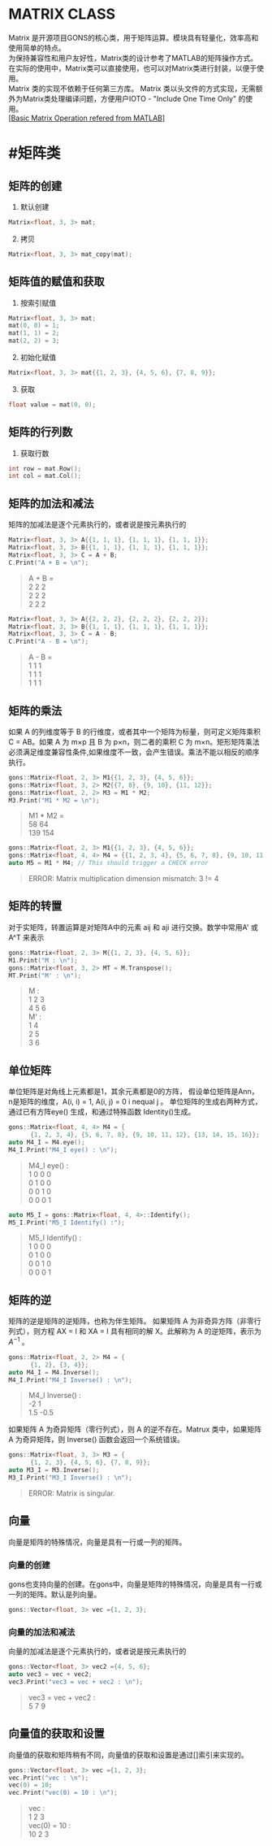 # MATRIX CLASS

Matrix 是开源项目GONS的核心类，用于矩阵运算。模块具有轻量化，效率高和使用简单的特点。  
为保持兼容性和用户友好性，Matrix类的设计参考了MATLAB的矩阵操作方式。  
在实际的使用中，Matrix类可以直接使用，也可以对Matrix类进行封装，以便于使用。  
Matrix 类的实现不依赖于任何第三方库。
Matrix 类以头文件的方式实现，无需额外为Matrix类处理编译问题，方便用户IOTO - "Include One Time Only" 的使用。  
[[Basic Matrix Operation refered from MATLAB](https://ww2.mathworks.cn/help/matlab/math/matrices-in-the-matlab-environment.html)]  





#矩阵类
========================================================================================
## 矩阵的创建
1. 默认创建
```cpp
Matrix<float, 3, 3> mat;
```
2. 拷贝
```cpp
Matrix<float, 3, 3> mat_copy(mat);
```
## 矩阵值的赋值和获取
1. 按索引赋值
```cpp
Matrix<float, 3, 3> mat;
mat(0, 0) = 1;
mat(1, 1) = 2;
mat(2, 2) = 3;
```
2. 初始化赋值
```cpp
Matrix<float, 3, 3> mat{{1, 2, 3}, {4, 5, 6}, {7, 8, 9}};
```
3. 获取
```cpp
float value = mat(0, 0);
```
## 矩阵的行列数
1. 获取行数
```cpp
int row = mat.Row();
int col = mat.Col();
```
## 矩阵的加法和减法
矩阵的加减法是逐个元素执行的，或者说是按元素执行的
```cpp
Matrix<float, 3, 3> A{{1, 1, 1}, {1, 1, 1}, {1, 1, 1}};
Matrix<float, 3, 3> B{{1, 1, 1}, {1, 1, 1}, {1, 1, 1}};
Matrix<float, 3, 3> C = A + B;
C.Print("A + B = \n");
```
>A + B =  
>  2 2 2  
>  2 2 2  
>  2 2 2  

```cpp
Matrix<float, 3, 3> A{{2, 2, 2}, {2, 2, 2}, {2, 2, 2}};
Matrix<float, 3, 3> B{{1, 1, 1}, {1, 1, 1}, {1, 1, 1}};
Matrix<float, 3, 3> C = A - B;
C.Print("A - B = \n");
```
>A - B =  
>  1 1 1  
>  1 1 1  
>  1 1 1  


## 矩阵的乘法
如果 A 的列维度等于 B 的行维度，或者其中一个矩阵为标量，则可定义矩阵乘积 C = AB。如果 A 为 m×p 且 B 为 p×n，则二者的乘积 C 为 m×n。矩形矩阵乘法必须满足维度兼容性条件,如果维度不一致，会产生错误。乘法不能以相反的顺序执行。
```cpp
gons::Matrix<float, 2, 3> M1{{1, 2, 3}, {4, 5, 6}};
gons::Matrix<float, 3, 2> M2{{7, 8}, {9, 10}, {11, 12}};
gons::Matrix<float, 2, 2> M3 = M1 * M2;
M3.Print("M1 * M2 = \n");
```

>M1 * M2 =   
>58 64   
>139 154 

```cpp
gons::Matrix<float, 2, 3> M1{{1, 2, 3}, {4, 5, 6}};
gons::Matrix<float, 4, 4> M4 = {{1, 2, 3, 4}, {5, 6, 7, 8}, {9, 10, 11, 12}, {13, 14, 15, 16}};
auto M5 = M1 * M4; // This should trigger a CHECK error
```
>ERROR: Matrix multiplication dimension mismatch: 3 != 4

## 矩阵的转置
对于实矩阵，转置运算是对矩阵A中的元素 aij 和 aji 进行交换。数学中常用A' 或 A^T 来表示
```cpp
gons::Matrix<float, 2, 3> M{{1, 2, 3}, {4, 5, 6}};
M1.Print("M : \n");
gons::Matrix<float, 3, 2> MT = M.Transpose();
MT.Print("M' : \n");
```
>M :   
>1 2 3   
>4 5 6   
>M' :   
>1 4   
>2 5   
>3 6

## 单位矩阵
单位矩阵是对角线上元素都是1，其余元素都是0的方阵， 假设单位矩阵是Ann， n是矩阵的维度，A(i, i) = 1, A(i, j) = 0 i nequal j 。 单位矩阵的生成右两种方式，通过已有方阵eye() 生成，和通过特殊函数 Identity()生成。
```cpp
gons::Matrix<float, 4, 4> M4 = {
      {1, 2, 3, 4}, {5, 6, 7, 8}, {9, 10, 11, 12}, {13, 14, 15, 16}};
auto M4_I = M4.eye();
M4_I.Print("M4_I eye() : \n");
```
> M4_I eye() :  
> 1 0 0 0   
> 0 1 0 0   
> 0 0 1 0   
> 0 0 0 1  
```cpp
auto M5_I = gons::Matrix<float, 4, 4>::Identify();
M5_I.Print("M5_I Identify() :");
```
> M5_I Identify() :  
> 1 0 0 0   
> 0 1 0 0   
> 0 0 1 0   
> 0 0 0 1  
## 矩阵的逆
矩阵的逆是矩阵的逆矩阵，也称为伴生矩阵。
如果矩阵 A 为非奇异方阵（非零行列式），则方程 AX = I 和 XA = I 具有相同的解 X。此解称为 A 的逆矩阵，表示为 $A^{-1}$ 。  
```cpp
gons::Matrix<float, 2, 2> M4 = {
      {1, 2}, {3, 4}};
auto M4_I = M4.Inverse();
M4_I.Print("M4_I Inverse() : \n");
```
> M4_I Inverse() :  
> -2 1   
> 1.5 -0.5  

如果矩阵 A 为奇异矩阵（零行列式），则 A 的逆不存在。Matrux 类中，如果矩阵 A 为奇异矩阵，则 Inverse() 函数会返回一个系统错误。

```cpp
gons::Matrix<float, 3, 3> M3 = {
      {1, 2, 3}, {4, 5, 6}, {7, 8, 9}};
auto M3_I = M3.Inverse();
M3_I.Print("M3_I Inverse() : \n");
```
>ERROR: Matrix is singular.

## 向量
向量是矩阵的特殊情况，向量是具有一行或一列的矩阵。  

### 向量的创建
gons也支持向量的创建。在gons中，向量是矩阵的特殊情况，向量是具有一行或一列的矩阵。默认是列向量。
```cpp
gons::Vector<float, 3> vec ={1, 2, 3};  
```
### 向量的加法和减法
向量的加减法是逐个元素执行的，或者说是按元素执行的
```cpp
gons::Vector<float, 3> vec2 ={4, 5, 6};  
auto vec3 = vec + vec2;
vec3.Print("vec3 = vec + vec2 : \n");
```
> vec3 = vec + vec2 :  
> 5 7 9  
## 向量值的获取和设置
向量值的获取和矩阵稍有不同，向量值的获取和设置是通过[]索引来实现的。
```cpp
gons::Vector<float, 3> vec ={1, 2, 3};  
vec.Print("vec : \n");
vec(0) = 10;
vec.Print("vec(0) = 10 : \n");
```
> vec :  
> 1 2 3  
> vec(0) = 10 :  
> 10 2 3  
